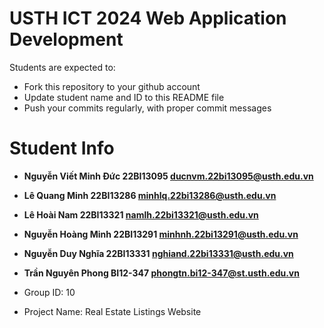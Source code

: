 USTH ICT 2024 Web Application Development
=====================================================

Students are expected to:

* Fork this repository to your github account
* Update student name and ID to this README file
* Push your commits regularly, with proper commit messages

Student Info
=======================

* **Nguyễn Viết Minh Đức		22BI13095	ducnvm.22bi13095@usth.edu.vn**
* **Lê Quang Minh			22BI13286	minhlq.22bi13286@usth.edu.vn**
* **Lê Hoài Nam				22BI13321	namlh.22bi13321@usth.edu.vn**
* **Nguyễn Hoàng Minh			22BI13291	minhnh.22bi13291@usth.edu.vn**
* **Nguyễn Duy Nghĩa			22BI13331	nghiand.22bi13331@usth.edu.vn**
* **Trần Nguyên Phong 			BI12-347	phongtn.bi12-347@st.usth.edu.vn**

* Group ID: 10
* Project Name: Real Estate Listings Website

